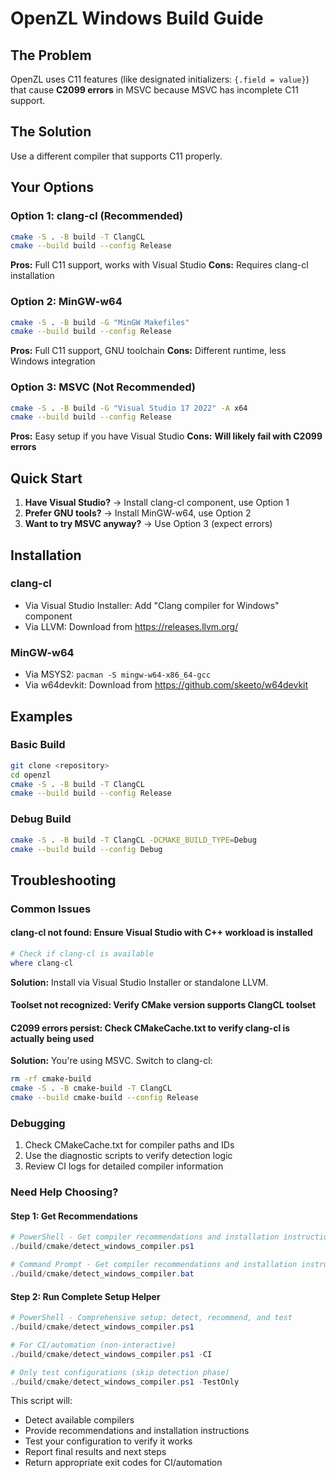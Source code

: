 # OpenZL Windows Build Guide

## The Problem

OpenZL uses C11 features (like designated initializers: `{.field = value}`) that cause **C2099 errors** in MSVC because MSVC has incomplete C11 support.

## The Solution

Use a different compiler that supports C11 properly.

## Your Options

### Option 1: clang-cl (Recommended)

```bash
cmake -S . -B build -T ClangCL
cmake --build build --config Release
```

**Pros:** Full C11 support, works with Visual Studio
**Cons:** Requires clang-cl installation

### Option 2: MinGW-w64

```bash
cmake -S . -B build -G "MinGW Makefiles"
cmake --build build --config Release
```

**Pros:** Full C11 support, GNU toolchain
**Cons:** Different runtime, less Windows integration

### Option 3: MSVC (Not Recommended)

```bash
cmake -S . -B build -G "Visual Studio 17 2022" -A x64
cmake --build build --config Release
```

**Pros:** Easy setup if you have Visual Studio
**Cons:** **Will likely fail with C2099 errors**

## Quick Start

1. **Have Visual Studio?** → Install clang-cl component, use Option 1
2. **Prefer GNU tools?** → Install MinGW-w64, use Option 2
3. **Want to try MSVC anyway?** → Use Option 3 (expect errors)

## Installation

### clang-cl

- Via Visual Studio Installer: Add "Clang compiler for Windows" component
- Via LLVM: Download from <https://releases.llvm.org/>

### MinGW-w64

- Via MSYS2: `pacman -S mingw-w64-x86_64-gcc`
- Via w64devkit: Download from <https://github.com/skeeto/w64devkit>

## Examples

### Basic Build

```bash
git clone <repository>
cd openzl
cmake -S . -B build -T ClangCL
cmake --build build --config Release
```

### Debug Build

```bash
cmake -S . -B build -T ClangCL -DCMAKE_BUILD_TYPE=Debug
cmake --build build --config Debug
```

## Troubleshooting

### Common Issues

#### **clang-cl not found**: Ensure Visual Studio with C++ workload is installed

```powershell
# Check if clang-cl is available
where clang-cl
```

**Solution:** Install via Visual Studio Installer or standalone LLVM.

#### **Toolset not recognized**: Verify CMake version supports ClangCL toolset

#### **C2099 errors persist**: Check CMakeCache.txt to verify clang-cl is actually being used

**Solution:** You're using MSVC. Switch to clang-cl:

```bash
rm -rf cmake-build
cmake -S . -B cmake-build -T ClangCL
cmake --build cmake-build --config Release
```

### Debugging

1. Check CMakeCache.txt for compiler paths and IDs
2. Use the diagnostic scripts to verify detection logic
3. Review CI logs for detailed compiler information

### Need Help Choosing?

#### Step 1: Get Recommendations

```powershell
# PowerShell - Get compiler recommendations and installation instructions
./build/cmake/detect_windows_compiler.ps1

# Command Prompt - Get compiler recommendations and installation instructions
./build/cmake/detect_windows_compiler.bat
```

#### Step 2: Run Complete Setup Helper

```powershell
# PowerShell - Comprehensive setup: detect, recommend, and test
./build/cmake/detect_windows_compiler.ps1

# For CI/automation (non-interactive)
./build/cmake/detect_windows_compiler.ps1 -CI

# Only test configurations (skip detection phase)
./build/cmake/detect_windows_compiler.ps1 -TestOnly
```

This script will:

- Detect available compilers
- Provide recommendations and installation instructions
- Test your configuration to verify it works
- Report final results and next steps
- Return appropriate exit codes for CI/automation

